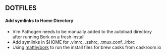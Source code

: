 ## DOTFILES

#### Add symlinks to Home Directory

* Vim Pathogen needs to be manually added to the autoload directory after
  running Bork on a fresh install
* Add symlinks in $HOME for .vimrc, .zshrc, .tmux.conf, .irbrc
* Using [mattly/bork](https://github.com/mattly/bork) to run the install files
  for brew casks from caskroom.io
